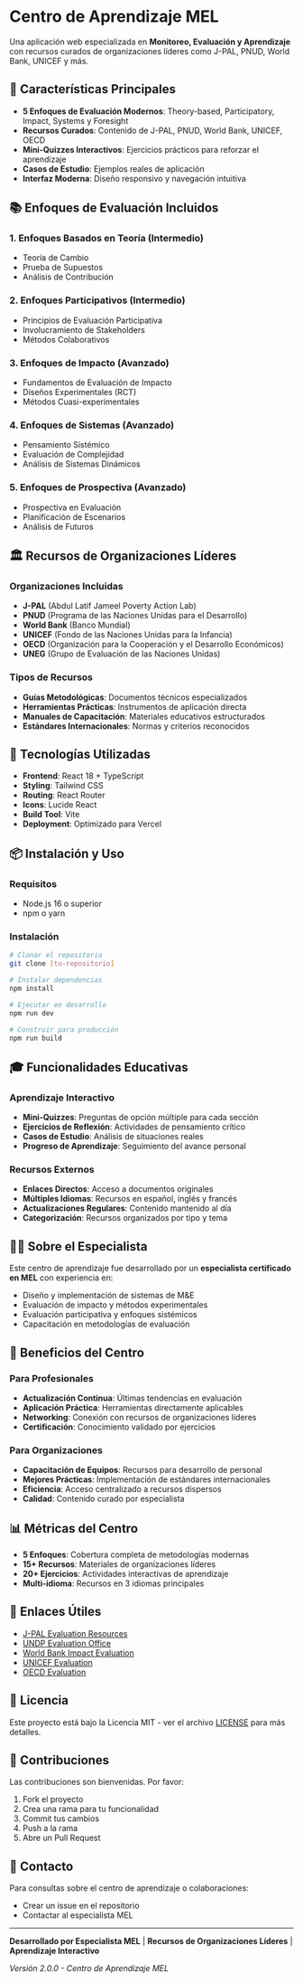 # Centro de Aprendizaje MEL

Una aplicación web especializada en **Monitoreo, Evaluación y Aprendizaje** con recursos curados de organizaciones líderes como J-PAL, PNUD, World Bank, UNICEF y más.

## 🎯 Características Principales

- **5 Enfoques de Evaluación Modernos**: Theory-based, Participatory, Impact, Systems y Foresight
- **Recursos Curados**: Contenido de J-PAL, PNUD, World Bank, UNICEF, OECD
- **Mini-Quizzes Interactivos**: Ejercicios prácticos para reforzar el aprendizaje
- **Casos de Estudio**: Ejemplos reales de aplicación
- **Interfaz Moderna**: Diseño responsivo y navegación intuitiva

## 📚 Enfoques de Evaluación Incluidos

### 1. **Enfoques Basados en Teoría** (Intermedio)
- Teoría de Cambio
- Prueba de Supuestos
- Análisis de Contribución

### 2. **Enfoques Participativos** (Intermedio)
- Principios de Evaluación Participativa
- Involucramiento de Stakeholders
- Métodos Colaborativos

### 3. **Enfoques de Impacto** (Avanzado)
- Fundamentos de Evaluación de Impacto
- Diseños Experimentales (RCT)
- Métodos Cuasi-experimentales

### 4. **Enfoques de Sistemas** (Avanzado)
- Pensamiento Sistémico
- Evaluación de Complejidad
- Análisis de Sistemas Dinámicos

### 5. **Enfoques de Prospectiva** (Avanzado)
- Prospectiva en Evaluación
- Planificación de Escenarios
- Análisis de Futuros

## 🏛️ Recursos de Organizaciones Líderes

### Organizaciones Incluidas
- **J-PAL** (Abdul Latif Jameel Poverty Action Lab)
- **PNUD** (Programa de las Naciones Unidas para el Desarrollo)
- **World Bank** (Banco Mundial)
- **UNICEF** (Fondo de las Naciones Unidas para la Infancia)
- **OECD** (Organización para la Cooperación y el Desarrollo Económicos)
- **UNEG** (Grupo de Evaluación de las Naciones Unidas)

### Tipos de Recursos
- **Guías Metodológicas**: Documentos técnicos especializados
- **Herramientas Prácticas**: Instrumentos de aplicación directa
- **Manuales de Capacitación**: Materiales educativos estructurados
- **Estándares Internacionales**: Normas y criterios reconocidos

## 🚀 Tecnologías Utilizadas

- **Frontend**: React 18 + TypeScript
- **Styling**: Tailwind CSS
- **Routing**: React Router
- **Icons**: Lucide React
- **Build Tool**: Vite
- **Deployment**: Optimizado para Vercel

## 📦 Instalación y Uso

### Requisitos
- Node.js 16 o superior
- npm o yarn

### Instalación
```bash
# Clonar el repositorio
git clone [tu-repositorio]

# Instalar dependencias
npm install

# Ejecutar en desarrollo
npm run dev

# Construir para producción
npm run build
```

## 🎓 Funcionalidades Educativas

### Aprendizaje Interactivo
- **Mini-Quizzes**: Preguntas de opción múltiple para cada sección
- **Ejercicios de Reflexión**: Actividades de pensamiento crítico
- **Casos de Estudio**: Análisis de situaciones reales
- **Progreso de Aprendizaje**: Seguimiento del avance personal

### Recursos Externos
- **Enlaces Directos**: Acceso a documentos originales
- **Múltiples Idiomas**: Recursos en español, inglés y francés
- **Actualizaciones Regulares**: Contenido mantenido al día
- **Categorización**: Recursos organizados por tipo y tema

## 👨‍💼 Sobre el Especialista

Este centro de aprendizaje fue desarrollado por un **especialista certificado en MEL** con experiencia en:
- Diseño y implementación de sistemas de M&E
- Evaluación de impacto y métodos experimentales
- Evaluación participativa y enfoques sistémicos
- Capacitación en metodologías de evaluación

## 🌟 Beneficios del Centro

### Para Profesionales
- **Actualización Continua**: Últimas tendencias en evaluación
- **Aplicación Práctica**: Herramientas directamente aplicables
- **Networking**: Conexión con recursos de organizaciones líderes
- **Certificación**: Conocimiento validado por ejercicios

### Para Organizaciones
- **Capacitación de Equipos**: Recursos para desarrollo de personal
- **Mejores Prácticas**: Implementación de estándares internacionales
- **Eficiencia**: Acceso centralizado a recursos dispersos
- **Calidad**: Contenido curado por especialista

## 📊 Métricas del Centro

- **5 Enfoques**: Cobertura completa de metodologías modernas
- **15+ Recursos**: Materiales de organizaciones líderes
- **20+ Ejercicios**: Actividades interactivas de aprendizaje
- **Multi-idioma**: Recursos en 3 idiomas principales

## 🔗 Enlaces Útiles

- [J-PAL Evaluation Resources](https://www.povertyactionlab.org/evaluations)
- [UNDP Evaluation Office](http://web.undp.org/evaluation/)
- [World Bank Impact Evaluation](https://www.worldbank.org/en/programs/sief-trust-fund)
- [UNICEF Evaluation](https://www.unicef.org/evaluation/)
- [OECD Evaluation](https://www.oecd.org/dac/evaluation/)

## 📄 Licencia

Este proyecto está bajo la Licencia MIT - ver el archivo [LICENSE](LICENSE) para más detalles.

## 🤝 Contribuciones

Las contribuciones son bienvenidas. Por favor:
1. Fork el proyecto
2. Crea una rama para tu funcionalidad
3. Commit tus cambios
4. Push a la rama
5. Abre un Pull Request

## 📧 Contacto

Para consultas sobre el centro de aprendizaje o colaboraciones:
- Crear un issue en el repositorio
- Contactar al especialista MEL

---

**Desarrollado por Especialista MEL** | **Recursos de Organizaciones Líderes** | **Aprendizaje Interactivo**

*Versión 2.0.0 - Centro de Aprendizaje MEL*